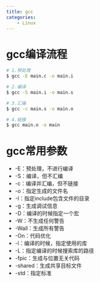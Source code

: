 ```yaml
---
title: gcc
categories:
    - Linux
---
```

# gcc编译流程
```bash
# 1.预处理
$ gcc -E main.c -o main.i

# 2.编译
$ gcc -S main.i -o main.s

# 3.汇编
$ gcc -c main.s -o main.o

# 4.链接
$ gcc main.o -o main
```
<!-- more -->
# gcc常用参数
* -E：预处理，不进行编译
* -S：编译，但不汇编
* -c：编译并汇编，但不链接
* -o：指定生成的文件名
* -I：指定include包含文件的目录
* -g：生成调试信息
* -D：编译的时候指定一个宏
* -W：不生成任何警告
* -Wall：生成所有警告
* -On：代码优化
* -l：编译的时候，指定使用的库
* -L：指定编译的时候搜索库的路径
* -fpic：生成与位置无关代码
* -shared：生成共享目标文件
* -std：指定标准